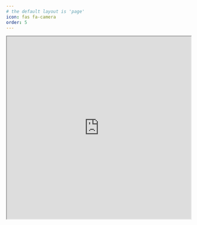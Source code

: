 ```yaml
---
# the default layout is 'page'
icon: fas fa-camera
order: 5
---
```


<iframe style="width:100%; height:500px;" src="https://uptime.cocobut.net/status/mod-server"></iframe>

<!--- > Add Markdown syntax content to file `_tabs/about.md`{: .filepath } and it will show up on this page.
{: .prompt-tip } --->
